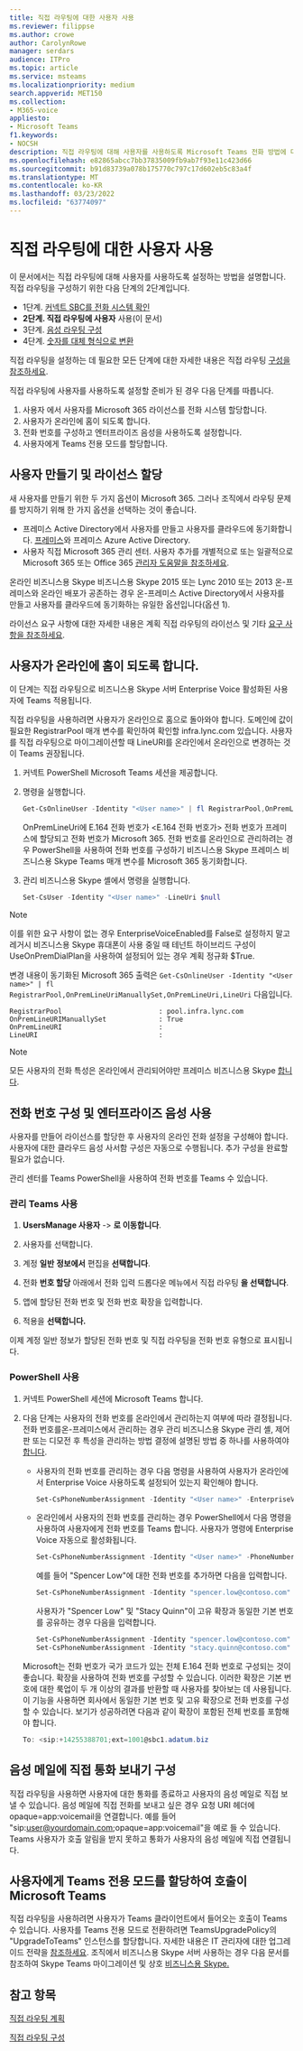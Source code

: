 ```yaml
---
title: 직접 라우팅에 대한 사용자 사용
ms.reviewer: filippse
ms.author: crowe
author: CarolynRowe
manager: serdars
audience: ITPro
ms.topic: article
ms.service: msteams
ms.localizationpriority: medium
search.appverid: MET150
ms.collection:
- M365-voice
appliesto:
- Microsoft Teams
f1.keywords:
- NOCSH
description: 직접 라우팅에 대해 사용자를 사용하도록 Microsoft Teams 전화 방법에 대해 자세히 알아보아야 합니다.
ms.openlocfilehash: e82865abcc7bb37835009fb9ab7f93e11c423d66
ms.sourcegitcommit: b91d83739a078b175770c797c17d602eb5c83a4f
ms.translationtype: MT
ms.contentlocale: ko-KR
ms.lasthandoff: 03/23/2022
ms.locfileid: "63774097"
---
```

# <a name="enable-users-for-direct-routing"></a>직접 라우팅에 대한 사용자 사용

이 문서에서는 직접 라우팅에 대해 사용자를 사용하도록 설정하는 방법을 설명합니다. 직접 라우팅을 구성하기 위한 다음 단계의 2단계입니다.

- 1단계. [커넥트 SBC를 전화 시스템 확인](direct-routing-connect-the-sbc.md) 
- **2단계. 직접 라우팅에 사용자**   사용(이 문서)
- 3단계. [음성 라우팅 구성](direct-routing-voice-routing.md)
- 4단계. [숫자를 대체 형식으로 변환](direct-routing-translate-numbers.md) 


직접 라우팅을 설정하는 데 필요한 모든 단계에 대한 자세한 내용은 직접 라우팅 [구성을 참조하세요](direct-routing-configure.md).

직접 라우팅에 사용자를 사용하도록 설정할 준비가 된 경우 다음 단계를 따릅니다. 

1. 사용자 에서 사용자를 Microsoft 365 라이선스를 전화 시스템 할당합니다.  
2. 사용자가 온라인에 홈이 되도록 합니다.
3. 전화 번호를 구성하고 엔터프라이즈 음성을 사용하도록 설정합니다. 
4. 사용자에게 Teams 전용 모드를 할당합니다.

## <a name="create-a-user-and-assign-the-license"></a>사용자 만들기 및 라이선스 할당

새 사용자를 만들기 위한 두 가지 옵션이 Microsoft 365. 그러나 조직에서 라우팅 문제를 방지하기 위해 한 가지 옵션을 선택하는 것이 좋습니다. 

- 프레미스 Active Directory에서 사용자를 만들고 사용자를 클라우드에 동기화합니다. [프레미스](/azure/active-directory/connect/active-directory-aadconnect)와 프레미스 Azure Active Directory.
- 사용자 직접 Microsoft 365 관리 센터. 사용자 추가를 개별적으로 또는 일괄적으로 Microsoft 365 또는 Office 365 [관리자 도움말을 참조하세요](https://support.office.com/article/Add-users-individually-or-in-bulk-to-Office-365-Admin-Help-1970f7d6-03b5-442f-b385-5880b9c256ec). 

온라인 비즈니스용 Skype 비즈니스용 Skype 2015 또는 Lync 2010 또는 2013 온-프레미스와 온라인 배포가 공존하는 경우 온-프레미스 Active Directory에서 사용자를 만들고 사용자를 클라우드에 동기화하는 유일한 옵션입니다(옵션 1). 

라이선스 요구 사항에 대한 자세한 내용은 계획 [](direct-routing-plan.md#licensing-and-other-requirements) 직접 라우팅의 라이선스 및 기타 [요구 사항을 참조하세요](direct-routing-plan.md).

## <a name="ensure-that-the-user-is-homed-online"></a>사용자가 온라인에 홈이 되도록 합니다. 

이 단계는 직접 라우팅으로 비즈니스용 Skype 서버 Enterprise Voice 활성화된 사용자에 Teams 적용됩니다.

직접 라우팅을 사용하려면 사용자가 온라인으로 홈으로 돌아와야 합니다. 도메인에 값이 필요한 RegistrarPool 매개 변수를 확인하여 확인할 infra.lync.com 있습니다. 사용자를 직접 라우팅으로 마이그레이션할 때 LineURI를 온라인에서 온라인으로 변경하는 것이 Teams 권장됩니다. 

1. 커넥트 PowerShell Microsoft Teams 세션을 제공합니다.

2. 명령을 실행합니다. 

    ```PowerShell
    Get-CsOnlineUser -Identity "<User name>" | fl RegistrarPool,OnPremLineUri,LineUri
    ``` 
    OnPremLineUri에 E.164 전화 번호가 <E.164 전화 번호가> 전화 번호가 프레미스에 할당되고 전화 번호가 Microsoft 365. 전화 번호를 온라인으로 관리하려는 경우 PowerShell을 사용하여 전화 번호를 구성하기 비즈니스용 Skype 프레미스 비즈니스용 Skype Teams 매개 변수를 Microsoft 365 동기화합니다. 

1. 관리 비즈니스용 Skype 셸에서 명령을 실행합니다. 

   ```PowerShell
   Set-CsUser -Identity "<User name>" -LineUri $null
    ``` 
 > [!NOTE]
 > 이를 위한 요구 사항이 없는 경우 EnterpriseVoiceEnabled를 False로 설정하지 말고 레거시 비즈니스용 Skype 휴대폰이 사용 중일 때 테넌트 하이브리드 구성이 UseOnPremDialPlan을 사용하여 설정되어 있는 경우 계획 정규화 $True. 
    
   변경 내용이 동기화된 Microsoft 365 출력은 `Get-CsOnlineUser -Identity "<User name>" | fl RegistrarPool,OnPremLineUriManuallySet,OnPremLineUri,LineUri` 다음입니다.

   ```console
   RegistrarPool                        : pool.infra.lync.com
   OnPremLineURIManuallySet             : True
   OnPremLineURI                        : 
   LineURI                              : 
   ```
 > [!NOTE]
 > 모든 사용자의 전화 특성은 온라인에서 관리되어야만 프레미스 비즈니스용 Skype [합니다](/skypeforbusiness/hybrid/decommission-on-prem-overview). 

## <a name="configure-the-phone-number-and-enable-enterprise-voice"></a>전화 번호 구성 및 엔터프라이즈 음성 사용 

사용자를 만들어 라이선스를 할당한 후 사용자의 온라인 전화 설정을 구성해야 합니다. 사용자에 대한 클라우드 음성 사서함 구성은 자동으로 수행됩니다. 추가 구성을 완료할 필요가 없습니다.

관리 센터를 Teams PowerShell을 사용하여 전화 번호를 Teams 수 있습니다.

### <a name="use-teams-admin-center"></a>관리 Teams 사용

1. **UsersManage 사용자** -> **로 이동합니다**.

2. 사용자를 선택합니다.

2. 계정 **일반** **정보에서** 편집을 **선택합니다**.

3. 전화 **번호 할당** 아래에서 전화 입력  드롭다운 메뉴에서 직접 라우팅 **을 선택합니다**.

4. 앱에 할당된 전화 번호 및 전화 번호 확장을 입력합니다.

5. 적용을 **선택합니다.**

이제 계정 일반 정보가 할당된 전화 번호 및 직접 라우팅을 전화 번호 유형으로 표시됩니다.


### <a name="use-powershell"></a>PowerShell 사용

1. 커넥트 PowerShell 세션에 Microsoft Teams 합니다. 

2. 다음 단계는 사용자의 전화 번호를 온라인에서 관리하는지 여부에 따라 결정됩니다. 전화 번호를온-프레미스에서 관리하는 경우 관리 비즈니스용 Skype 관리 셸, 제어판 또는 디모전 후 특성을 관리하는 방법 결정에 설명된 방법 중 하나를 사용하여야 [합니다](/skypeforbusiness/hybrid/cloud-consolidation-managing-attributes).

   - 사용자의 전화 번호를 관리하는 경우 다음 명령을 사용하여 사용자가 온라인에서 Enterprise Voice 사용하도록 설정되어 있는지 확인해야 합니다.

       ```PowerShell
       Set-CsPhoneNumberAssignment -Identity "<User name>" -EnterpriseVoiceEnabled $true
       ```
       
   - 온라인에서 사용자의 전화 번호를 관리하는 경우 PowerShell에서 다음 명령을 사용하여 사용자에게 전화 번호를 Teams 합니다. 사용자가 명령에 Enterprise Voice 자동으로 활성화됩니다. 
 
       ```PowerShell
       Set-CsPhoneNumberAssignment -Identity "<User name>" -PhoneNumber <phone number> -PhoneNumberType DirectRouting
       ```
    
       예를 들어 "Spencer Low"에 대한 전화 번호를 추가하면 다음을 입력합니다. 

       ```PowerShell
       Set-CsPhoneNumberAssignment -Identity "spencer.low@contoso.com" -PhoneNumber "+14255388797" -PhoneNumberType DirectRouting
       ```
       사용자가 "Spencer Low" 및 "Stacy Quinn"이 고유 확장과 동일한 기본 번호를 공유하는 경우 다음을 입력합니다.
    
       ```PowerShell
       Set-CsPhoneNumberAssignment -Identity "spencer.low@contoso.com" -PhoneNumber "+14255388701;ext=1001" -PhoneNumberType DirectRouting
       Set-CsPhoneNumberAssignment -Identity "stacy.quinn@contoso.com" -PhoneNumber "+14255388701;ext=1002" -PhoneNumberType DirectRouting
       ```

    Microsoft는 전화 번호가 국가 코드가 있는 전체 E.164 전화 번호로 구성되는 것이 좋습니다. 확장을 사용하여 전화 번호를 구성할 수 있습니다. 이러한 확장은 기본 번호에 대한 룩업이 두 개 이상의 결과를 반환할 때 사용자를 찾아보는 데 사용됩니다. 이 기능을 사용하면 회사에서 동일한 기본 번호 및 고유 확장으로 전화 번호를 구성할 수 있습니다. 보기가 성공하려면 다음과 같이 확장이 포함된 전체 번호를 포함해야 합니다.
    
    ```PowerShell
    To: <sip:+14255388701;ext=1001@sbc1.adatum.biz
    ```


## <a name="configure-sending-calls-directly-to-voicemail"></a>음성 메일에 직접 통화 보내기 구성

직접 라우팅을 사용하면 사용자에 대한 통화를 종료하고 사용자의 음성 메일로 직접 보낼 수 있습니다. 음성 메일에 직접 전화를 보내고 싶은 경우 요청 URI 헤더에 opaque=app:voicemail을 연결합니다. 예를 들어 "sip:user@yourdomain.com;opaque=app:voicemail"을 예로 들 수 있습니다. Teams 사용자가 호출 알림을 받지 못하고 통화가 사용자의 음성 메일에 직접 연결됩니다.

## <a name="assign-teams-only-mode-to-users-to-ensure-calls-land-in-microsoft-teams"></a>사용자에게 Teams 전용 모드를 할당하여 호출이 Microsoft Teams

직접 라우팅을 사용하려면 사용자가 Teams 클라이언트에서 들어오는 호출이 Teams 수 있습니다. 사용자를 Teams 전용 모드로 전환하려면 TeamsUpgradePolicy의 "UpgradeToTeams" 인스턴스를 할당합니다. 자세한 내용은 IT 관리자에 대한 업그레이드 전략을 [참조하세요](upgrade-to-teams-on-prem-implement.md). 조직에서 비즈니스용 Skype 서버 사용하는 경우 다음 문서를 참조하여 Skype Teams 마이그레이션 및 상호 [비즈니스용 Skype.](migration-interop-guidance-for-teams-with-skype.md)

## <a name="see-also"></a>참고 항목

[직접 라우팅 계획](direct-routing-plan.md)

[직접 라우팅 구성](direct-routing-configure.md)

